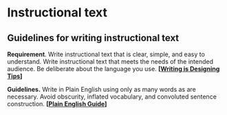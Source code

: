 # Instructional text

## Guidelines for writing instructional text

**Requirement**. Write instructional text that is clear, simple, and easy to understand. Write instructional text that meets the needs of the intended audience. Be deliberate about the language you use. **\[**[**Writing is Designing Tips**](https://rosenfeldmedia.com/sample-chapter-writing-is-designing/)**]**

**Guidelines.** Write in Plain English using only as many words as are necessary. Avoid obscurity, inflated vocabulary, and convoluted sentence construction.                                          **\[**[**Plain English Guide**](https://www.plainlanguage.gov/about/definitions/short-definition/)**]**
